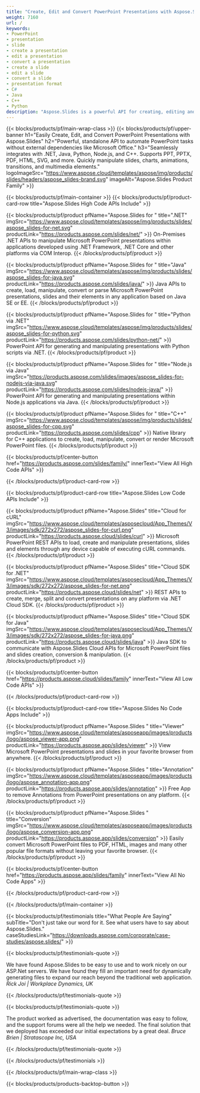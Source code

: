 ```yaml
---
title: "Create, Edit and Convert PowerPoint Presentations with Aspose.Slides" 
weight: 7160
url: /
keywords:
- PowerPoint
- presentation
- slide
- create a presentation
- edit a presentation
- convert a presentation
- create a slide
- edit a slide
- convert a slide
- presentation format
- C#
- Java
- C++
- Python
description: "Aspose.Slides is a powerful API for creating, editing and converting PowerPoint presentations in .NET, Java, C++, Python and other platforms. Try it for free today!"
---
```


{{< blocks/products/pf/main-wrap-class >}}
{{< blocks/products/pf/upper-banner h1="Easily Create, Edit, and Convert PowerPoint Presentations with Aspose.Slides" h2="Powerful, standalone API to automate PowerPoint tasks without external dependencies like Microsoft Office." h3="Seamlessly integrates with .NET, Java, Python, Node.js, and C++. Supports PPT, PPTX, PDF, HTML, SVG, and more. Quickly manipulate slides, charts, animations, transitions, and multimedia elements." logoImageSrc="https://www.aspose.cloud/templates/aspose/img/products/slides/headers/aspose_slides-brand.svg" imageAlt="Aspose.Slides Product Family" >}}

{{< blocks/products/pf/main-container >}}
{{< blocks/products/pf/product-card-row title="Aspose.Slides High Code APIs Include" >}}

{{< blocks/products/pf/product pfName="Aspose.Slides for " title=".NET" imgSrc="https://www.aspose.cloud/templates/aspose/img/products/slides/aspose_slides-for-net.svg" productLink="https://products.aspose.com/slides/net/" >}}
On-Premises .NET APIs to manipulate Microsoft PowerPoint presentations within applications developed using .NET Framework, .NET Core and other platforms via COM Interop.
{{< /blocks/products/pf/product >}}

{{< blocks/products/pf/product pfName="Aspose.Slides for " title="Java" imgSrc="https://www.aspose.cloud/templates/aspose/img/products/slides/aspose_slides-for-java.svg" productLink="https://products.aspose.com/slides/java/" >}}
Java APIs to create, load, manipulate, convert or parse Microsoft PowerPoint presentations, slides and their elements in any application based on Java SE or EE.
{{< /blocks/products/pf/product >}}

{{< blocks/products/pf/product pfName="Aspose.Slides for " title="Python via .NET" imgSrc="https://www.aspose.cloud/templates/aspose/img/products/slides/aspose_slides-for-python.svg" productLink="https://products.aspose.com/slides/python-net/" >}}
PowerPoint API for generating and manipulating presentations with Python scripts via .NET.
{{< /blocks/products/pf/product >}}

{{< blocks/products/pf/product pfName="Aspose.Slides for " title="Node.js via Java" imgSrc="https://products.aspose.com/slides/images/aspose_slides-for-nodejs-via-java.svg" productLink="https://products.aspose.com/slides/nodejs-java/" >}}
PowerPoint API for generating and manipulating presentations within Node.js applications via Java.
{{< /blocks/products/pf/product >}}

{{< blocks/products/pf/product pfName="Aspose.Slides for " title="C++" imgSrc="https://www.aspose.cloud/templates/aspose/img/products/slides/aspose_slides-for-cpp.svg" productLink="https://products.aspose.com/slides/cpp" >}}
Native library for C++ applications to create, load, manipulate, convert or render Microsoft PowerPoint files.
{{< /blocks/products/pf/product >}}

{{< blocks/products/pf/center-button href="https://products.aspose.com/slides/family/" innerText="View All High Code APIs" >}}

{{< /blocks/products/pf/product-card-row >}}

{{< blocks/products/pf/product-card-row title="Aspose.Slides Low Code APIs Include" >}}

{{< blocks/products/pf/product pfName="Aspose.Slides" title="Cloud for cURL" imgSrc="https://www.aspose.cloud/templates/asposecloud/App_Themes/V3/images/sdk/272x272/aspose_slides-for-curl.png" productLink="https://products.aspose.cloud/slides/curl" >}}
Microsoft PowerPoint REST APIs to load, create and manipulate presentations, slides and elements through any device capable of executing cURL commands.
{{< /blocks/products/pf/product >}}

{{< blocks/products/pf/product pfName="Aspose.Slides" title="Cloud SDK for .NET" imgSrc="https://www.aspose.cloud/templates/asposecloud/App_Themes/V3/images/sdk/272x272/aspose_slides-for-net.png" productLink="https://products.aspose.cloud/slides/net" >}}
REST APIs to create, merge, split and convert presentations on any platform via .NET Cloud SDK.
{{< /blocks/products/pf/product >}}

{{< blocks/products/pf/product pfName="Aspose.Slides" title="Cloud SDK for Java" imgSrc="https://www.aspose.cloud/templates/asposecloud/App_Themes/V3/images/sdk/272x272/aspose_slides-for-java.png" productLink="https://products.aspose.cloud/slides/java" >}}
Java SDK to communicate with Aspose.Slides Cloud APIs for Microsoft PowerPoint files and slides creation, conversion & manipulation.
{{< /blocks/products/pf/product >}}

{{< blocks/products/pf/center-button href="https://products.aspose.cloud/slides/family" innerText="View All Low Code APIs" >}}

{{< /blocks/products/pf/product-card-row >}}

{{< blocks/products/pf/product-card-row title="Aspose.Slides No Code Apps Include" >}}

{{< blocks/products/pf/product pfName="Aspose.Slides " title="Viewer" imgSrc="https://www.aspose.cloud/templates/asposeapp/images/products/logo/aspose_viewer-app.png" productLink="https://products.aspose.app/slides/viewer" >}}
View Microsoft PowerPoint presentations and slides in your favorite browser from anywhere.
{{< /blocks/products/pf/product >}}

{{< blocks/products/pf/product pfName="Aspose.Slides " title="Annotation" imgSrc="https://www.aspose.cloud/templates/asposeapp/images/products/logo/aspose_annotation-app.png" productLink="https://products.aspose.app/slides/annotation" >}}
Free App to remove Annotations from PowerPoint presentations on any platform.
{{< /blocks/products/pf/product >}}

{{< blocks/products/pf/product pfName="Aspose.Slides " title="Conversion" imgSrc="https://www.aspose.cloud/templates/asposeapp/images/products/logo/aspose_conversion-app.png" productLink="https://products.aspose.app/slides/conversion" >}}
Easily convert Microsoft PowerPoint files to PDF, HTML, images and many other popular file formats without leaving your favorite browser.
{{< /blocks/products/pf/product >}}

{{< blocks/products/pf/center-button href="https://products.aspose.app/slides/family" innerText="View All No Code Apps" >}}

{{< /blocks/products/pf/product-card-row >}}

{{< /blocks/products/pf/main-container >}}

{{< blocks/products/pf/testimonials title="What People Are Saying" subTitle="Don't just take our word for it. See what users have to say about Aspose.Slides." caseStudiesLink="https://downloads.aspose.com/corporate/case-studies/aspose.slides/" >}}

{{< blocks/products/pf/testimonials-quote >}}
<p class="first">
 We have found Aspose.Slides to be easy to use and to work nicely on our ASP.Net servers. We have found they fill an important need for dynamically generating files to expand our reach beyond the traditional web application.
 <em>
  Rick Joi | Workplace Dynamics, UK
 </em>
</p>

{{< /blocks/products/pf/testimonials-quote >}}

{{< blocks/products/pf/testimonials-quote >}}
<p class="second">
 The product worked as advertised, the documentation was easy to follow, and the support forums were all the help we needed. The final solution that we deployed has exceeded our initial expectations by a great deal.
 <em>
  Bruce Brien | Stratascope Inc, USA
 </em>
</p>

{{< /blocks/products/pf/testimonials-quote >}}

{{< /blocks/products/pf/testimonials >}}

{{< /blocks/products/pf/main-wrap-class >}}

{{< blocks/products/products-backtop-button >}}